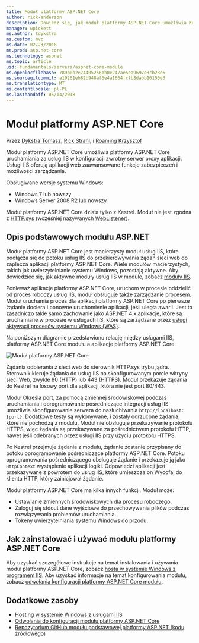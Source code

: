 ```yaml
---
title: Moduł platformy ASP.NET Core
author: rick-anderson
description: Dowiedz się, jak moduł platformy ASP.NET Core umożliwia Kestrel serwer sieci web dla usług IIS lub usług IIS Express jako serwera zwrotnego serwera proxy.
manager: wpickett
ms.author: tdykstra
ms.custom: mvc
ms.date: 02/23/2018
ms.prod: asp.net-core
ms.technology: aspnet
ms.topic: article
uid: fundamentals/servers/aspnet-core-module
ms.openlocfilehash: 789b0b2e74405256bb0e247ae5ea9697e3cb28e5
ms.sourcegitcommit: a19261eb82b948af6e4a1664fcfb8dabb16150e3
ms.translationtype: MT
ms.contentlocale: pl-PL
ms.lasthandoff: 05/14/2018
---
```

# <a name="aspnet-core-module"></a>Moduł platformy ASP.NET Core

Przez [Dykstra Tomasz](https://github.com/tdykstra), [Rick Strahl](https://github.com/RickStrahl), i [Roaming Krzysztof](https://github.com/Tratcher) 

Moduł platformy ASP.NET Core umożliwia platformy ASP.NET Core uruchamiania za usług IIS w konfiguracji zwrotny serwer proxy aplikacji. Usługi IIS oferują aplikacji web zaawansowane funkcje zabezpieczeń i możliwości zarządzania.

Obsługiwane wersje systemu Windows:

* Windows 7 lub nowszy
* Windows Server 2008 R2 lub nowszy

Moduł platformy ASP.NET Core działa tylko z Kestrel. Moduł nie jest zgodna z [HTTP.sys](xref:fundamentals/servers/httpsys) (wcześniej nazywanych [WebListener](xref:fundamentals/servers/weblistener)).

## <a name="aspnet-core-module-description"></a>Opis podstawowych modułu ASP.NET

Moduł platformy ASP.NET Core jest macierzysty moduł usług IIS, które podłącza się do potoku usług IIS do przekierowywania żądań sieci web do zaplecza aplikacji platformy ASP.NET Core. Wiele modułów macierzystych, takich jak uwierzytelnianie systemu Windows, pozostają aktywne. Aby dowiedzieć się, jak aktywne moduły usług IIS w module, zobacz [moduły IIS](xref:host-and-deploy/iis/modules).

Ponieważ aplikacje platformy ASP.NET Core, uruchom w procesie oddzielić od proces roboczy usług IIS, moduł obsługuje także zarządzanie procesem. Moduł uruchamia proces dla aplikacji platformy ASP.NET Core po pierwsze żądanie dociera i ponowne uruchomienie aplikacji, jeśli uległa awarii. Jest to zasadniczo takie samo zachowanie jako ASP.NET 4.x aplikacje, które są uruchamiane w procesie w usługach IIS, które są zarządzane przez [usługi aktywacji procesów systemu Windows (WAS)](/iis/manage/provisioning-and-managing-iis/features-of-the-windows-process-activation-service-was).

Na poniższym diagramie przedstawiono relację między usługami IIS, platformy ASP.NET Core modułu a aplikacje platformy ASP.NET Core:

![Moduł platformy ASP.NET Core](aspnet-core-module/_static/ancm.png)

Żądania odbierania z sieci web do sterownik HTTP.sys trybu jądra. Sterownik kieruje żądania do usług IIS na skonfigurowanym porcie witryny sieci Web, zwykle 80 (HTTP) lub 443 (HTTPS). Moduł przekazuje żądania do Kestrel na losowy port dla aplikacji, która nie jest port 80/443.

Moduł Określa port, za pomocą zmiennej środowiskowej podczas uruchamiania i oprogramowanie pośredniczące integracji usług IIS umożliwia skonfigurowanie serwera do nasłuchiwania `http://localhost:{port}`. Dodatkowe testy są wykonywane, i zostały odrzucone żądania, które nie pochodzą z modułu. Moduł nie obsługuje przekazywanie protokołu HTTPS, więc żądania są przekazywane za pośrednictwem protokołu HTTP, nawet jeśli odebranych przez usługi IIS przy użyciu protokołu HTTPS.

Po Kestrel przejmuje żądania z modułu, żądanie zostanie przypisany do potoku oprogramowanie pośredniczące platformy ASP.NET Core. Potoku oprogramowania pośredniczącego obsługuje żądanie i przekazuje ją jako `HttpContext` wystąpienie aplikacji logiki. Odpowiedzi aplikacji jest przekazywane z powrotem do usług IIS, które umieszcza on Wycofaj do klienta HTTP, który zainicjował żądanie.

Moduł platformy ASP.NET Core ma kilka innych funkcji. Moduł może:

* Ustawianie zmiennych środowiskowych dla procesu roboczego.
* Zaloguj się stdout dane wyjściowe do przechowywania plików podczas rozwiązywania problemów uruchamiania.
* Tokeny uwierzytelniania systemu Windows do przodu.

## <a name="how-to-install-and-use-the-aspnet-core-module"></a>Jak zainstalować i używać modułu platformy ASP.NET Core

Aby uzyskać szczegółowe instrukcje na temat instalowania i używania moduł platformy ASP.NET Core, zobacz [hosta w systemie Windows z programem IIS](xref:host-and-deploy/iis/index). Aby uzyskać informacje na temat konfigurowania modułu, zobacz [odwołania konfiguracji platformy ASP.NET Core modułu](xref:host-and-deploy/aspnet-core-module).

## <a name="additional-resources"></a>Dodatkowe zasoby

* [Hosting w systemie Windows z usługami IIS](xref:host-and-deploy/iis/index)
* [Odwołania do konfiguracji modułu platformy ASP.NET Core](xref:host-and-deploy/aspnet-core-module)
* [Repozytorium GitHub modułu podstawowej platformy ASP.NET (kodu źródłowego)](https://github.com/aspnet/AspNetCoreModule)
